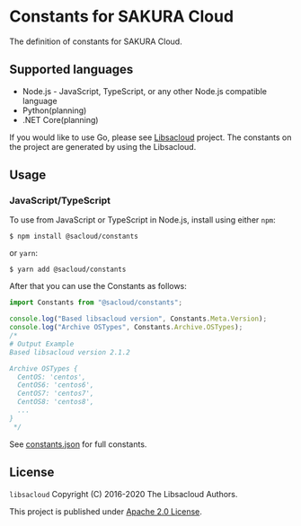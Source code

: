 # Constants for SAKURA Cloud

The definition of constants for SAKURA Cloud.

## Supported languages

- Node.js -  JavaScript, TypeScript, or any other Node.js compatible language
- Python(planning)
- .NET Core(planning)

If you would like to use Go, please see [Libsacloud](https://github.com/sacloud/libsacloud) project.
The constants on the project are generated by using the Libsacloud.

## Usage

### JavaScript/TypeScript

To use from JavaScript or TypeScript in Node.js, install using either `npm`:

    $ npm install @sacloud/constants

or `yarn`:

    $ yarn add @sacloud/constants

After that you can use the Constants as follows:

```typescript
import Constants from "@sacloud/constants";

console.log("Based libsacloud version", Constants.Meta.Version);
console.log("Archive OSTypes", Constants.Archive.OSTypes);
/*
# Output Example
Based libsacloud version 2.1.2

Archive OSTypes {
  CentOS: 'centos',
  CentOS6: 'centos6',
  CentOS7: 'centos7',
  CentOS8: 'centos8',
  ...
}
 */

``` 

See [constants.json](constants.json) for full constants.

## License

  `libsacloud` Copyright (C) 2016-2020 The Libsacloud Authors.

  This project is published under [Apache 2.0 License](LICENSE).

